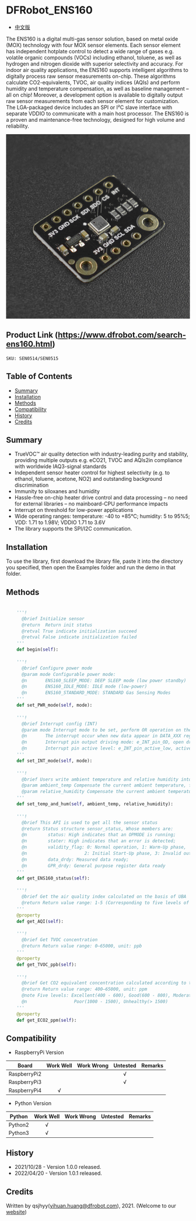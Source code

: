 # DFRobot_ENS160
* [中文版](./README_CN.md)

The ENS160 is a digital multi-gas sensor solution, based on metal oxide (MOX) technology 
with four MOX sensor elements. Each sensor element has independent hotplate control to 
detect a wide range of gases e.g. volatile organic compounds (VOCs) including ethanol, 
toluene, as well as hydrogen and nitrogen dioxide with superior selectivity and accuracy.
For indoor air quality applications, the ENS160 supports intelligent algorithms to digitally 
process raw sensor measurements on-chip. These algorithms calculate CO2-equivalents, 
TVOC, air quality indices (AQIs) and perform humidity and temperature compensation, as 
well as baseline management – all on chip! Moreover, a development option is available 
to digitally output raw sensor measurements from each sensor element for customization. 
The LGA-packaged device includes an SPI or I²C slave interface with separate VDDIO to 
communicate with a main host processor. The ENS160 is a proven and maintenance-free 
technology, designed for high volume and reliability.

![产品实物图](../../resources/images/ENS160.png)


## Product Link (https://www.dfrobot.com/search-ens160.html)
    SKU: SEN0514/SEN0515


## Table of Contents

* [Summary](#summary)
* [Installation](#installation)
* [Methods](#methods)
* [Compatibility](#compatibility)
* [History](#history)
* [Credits](#credits)


## Summary

* TrueVOC™ air quality detection with industry-leading purity and stability, providing multiple outputs e.g. eCO21, TVOC and AQIs2in compliance with worldwide IAQ3-signal standards
* Independent sensor heater control for highest selectivity (e.g. to ethanol, toluene, acetone, NO2) and outstanding background discrimination
* Immunity to siloxanes and humidity
* Hassle-free on-chip heater drive control and data processing – no need for external libraries – no mainboard-CPU performance impacts
* Interrupt on threshold for low-power applications
* Wide operating ranges: temperature: -40 to +85°C; humidity: 5 to 95%5; VDD: 1.71 to 1.98V; VDDIO 1.71 to 3.6V
* The library supports the SPI/I2C communication.


## Installation

To use the library, first download the library file, paste it into the directory you specified, then open the Examples folder and run the demo in that folder.


## Methods

```python

    '''!
      @brief Initialize sensor
      @return  Return init status
      @retval True indicate initialization succeed
      @retval False indicate initialization failed
    '''
    def begin(self):

    '''!
      @brief Configure power mode
      @param mode Configurable power mode:
      @n       ENS160_SLEEP_MODE: DEEP SLEEP mode (low power standby)
      @n       ENS160_IDLE_MODE: IDLE mode (low-power)
      @n       ENS160_STANDARD_MODE: STANDARD Gas Sensing Modes
    '''
    def set_PWR_mode(self, mode):

    '''!
      @brief Interrupt config (INT)
      @param mode Interrupt mode to be set, perform OR operation on the following to get mode:
      @n       The interrupt occur when new data appear in DATA_XXX register (can get new measured data): e_INT_mode_DIS, disable interrupt; e_INT_mode_EN, enable interrupt
      @n       Interrupt pin output driving mode: e_INT_pin_OD, open drain; e_INT_pin_PP, push pull
      @n       Interrupt pin active level: e_INT_pin_active_low, active low; e_INT_pin_active_high, active high
    '''
    def set_INT_mode(self, mode):

    '''!
      @brief Users write ambient temperature and relative humidity into ENS160 for calibration and compensation of the measured gas data.
      @param ambient_temp Compensate the current ambient temperature, float type, unit: C
      @param relative_humidity Compensate the current ambient temperature, float type, unit: %rH
    '''
    def set_temp_and_hum(self, ambient_temp, relative_humidity):

    '''!
      @brief This API is used to get all the sensor status
      @return Status structure sensor_status, Whose members are:
      @n        status: High indicates that an OPMODE is running;
      @n        stater: High indicates that an error is detected;
      @n        validity_flag: 0: Normal operation, 1: Warm-Up phase, 
      @n                      2: Initial Start-Up phase, 3: Invalid output;
      @n        data_drdy: Measured data ready;
      @n        GPR_drdy: General purpose register data ready
    '''
    def get_ENS160_status(self):

    '''!
      @brief Get the air quality index calculated on the basis of UBA
      @return Return value range: 1-5 (Corresponding to five levels of Excellent, Good, Moderate, Poor and Unhealthy respectively)
    '''
    @property
    def get_AQI(self):

    '''!
      @brief Get TVOC concentration
      @return Return value range: 0–65000, unit: ppb
    '''
    @property
    def get_TVOC_ppb(self):

    '''!
      @brief Get CO2 equivalent concentration calculated according to the detected data of VOCs and hydrogen (eCO2 – Equivalent CO2)
      @return Return value range: 400–65000, unit: ppm
      @note Five levels: Excellent(400 - 600), Good(600 - 800), Moderate(800 - 1000), 
      @n                  Poor(1000 - 1500), Unhealthy(> 1500)
    '''
    @property
    def get_ECO2_ppm(self):

```


## Compatibility

* RaspberryPi Version

| Board        | Work Well | Work Wrong | Untested | Remarks |
| ------------ | :-------: | :--------: | :------: | ------- |
| RaspberryPi2 |           |            |    √     |         |
| RaspberryPi3 |           |            |    √     |         |
| RaspberryPi4 |     √     |            |          |         |

* Python Version

| Python  | Work Well | Work Wrong | Untested | Remarks |
| ------- | :-------: | :--------: | :------: | ------- |
| Python2 |     √     |            |          |         |
| Python3 |     √     |            |          |         |


## History

- 2021/10/28 - Version 1.0.0 released.
- 2022/04/20 - Version 1.0.1 released.


## Credits

Written by qsjhyy(yihuan.huang@dfrobot.com), 2021. (Welcome to our [website](https://www.dfrobot.com/))

